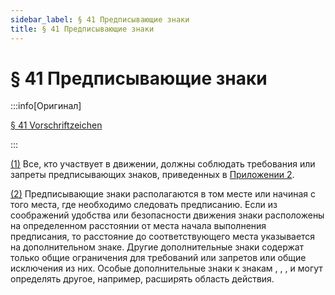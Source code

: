 ```yaml
---
sidebar_label: § 41 Предписывающие знаки
title: § 41 Предписывающие знаки
---
```


<VerifiedTranslationIcon />

# § 41 Предписывающие знаки

:::info[Оригинал]

[§ 41 Vorschriftzeichen](https://www.gesetze-im-internet.de/stvo_2013/__41.html)

:::


<span id="1">[(1)](#1)</span> Все, кто участвует в движении, должны соблюдать требования или запреты 
предписывающих знаков, приведенных в [Приложении 2](/docs/appendix-2).


<span id="2">[(2)](#2)</span> Предписывающие знаки располагаются в том месте или начиная с того
места, где необходимо следовать предписанию. Если из соображений удобства или безопасности движения знаки
расположены на определенном расстоянии от места начала выполнения предписания, то расстояние до
соответствующего места указывается на дополнительном знаке. Другие дополнительные знаки содержат
только общие ограничения для требований или запретов или общие исключения из них. Особые
дополнительные знаки к знакам <TrafficSign sign="283" />, <TrafficSign sign="286" />, 
<TrafficSign sign="277" />, <TrafficSign sign="290.1" /> и <TrafficSign sign="290.2" />
могут определять другое, например, расширять область действия.
